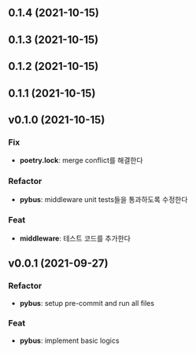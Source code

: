 ## 0.1.4 (2021-10-15)

## 0.1.3 (2021-10-15)

## 0.1.2 (2021-10-15)

## 0.1.1 (2021-10-15)

## v0.1.0 (2021-10-15)

### Fix

- **poetry.lock**: merge conflict를 해결한다

### Refactor

- **pybus**: middleware unit tests들을 통과하도록 수정한다

### Feat

- **middleware**: 테스트 코드를 추가한다

## v0.0.1 (2021-09-27)

### Refactor

- **pybus**: setup pre-commit and run all files

### Feat

- **pybus**: implement basic logics
